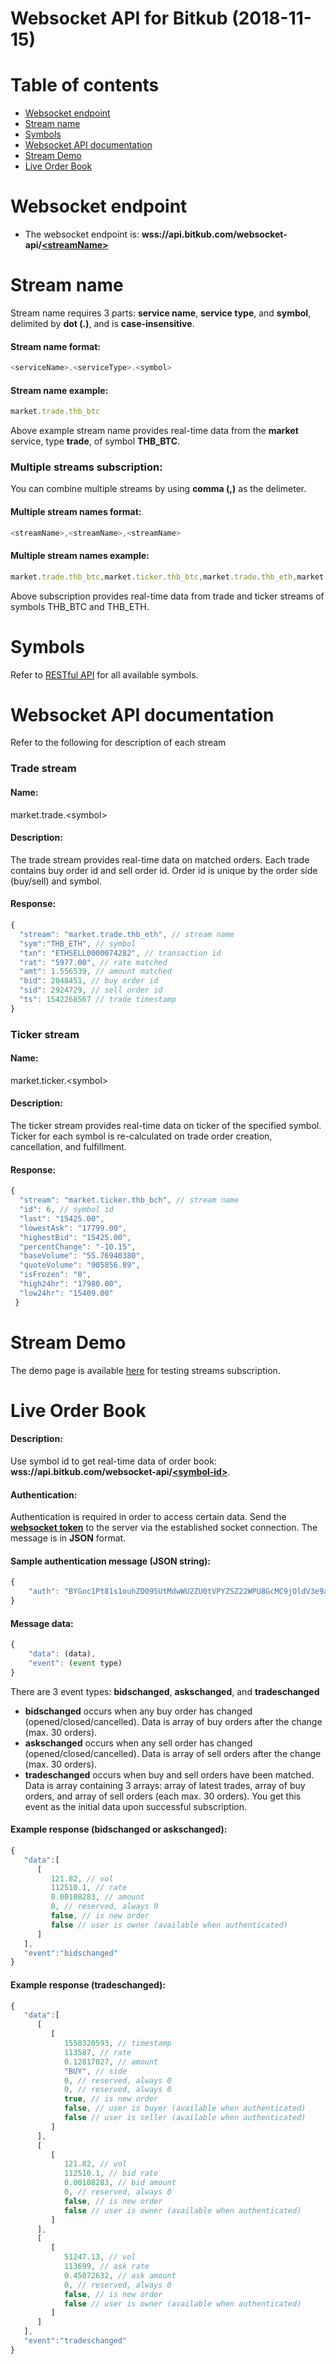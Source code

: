 # Websocket API for Bitkub (2018-11-15)

# Table of contents
* [Websocket endpoint](#websocket-endpoint)
* [Stream name](#stream-name)
* [Symbols](#symbols)
* [Websocket API documentation](#web-socket-api-documentation)
* [Stream Demo](#stream-demo)
* [Live Order Book](#live-order-book)

# Websocket endpoint
* The websocket endpoint is: **wss://api.bitkub.com/websocket-api/[\<streamName\>](#stream-name)**

# Stream name
Stream name requires 3 parts: **service name**, **service type**, and **symbol**, delimited by **dot (.)**, and is **case-insensitive**.

#### Stream name format:
```javascript
<serviceName>.<serviceType>.<symbol>
```

#### Stream name example:
```javascript
market.trade.thb_btc
```
Above example stream name provides real-time data from the **market** service, type **trade**, of symbol **THB_BTC**.



### Multiple streams subscription:
You can combine multiple streams by using **comma (,)** as the delimeter.

#### Multiple stream names format:
```javascript
<streamName>,<streamName>,<streamName>
```

#### Multiple stream names example:
```javascript
market.trade.thb_btc,market.ticker.thb_btc,market.trade.thb_eth,market.ticker.thb_eth
```
Above subscription provides real-time data from trade and ticker streams of symbols THB_BTC and THB_ETH.



# Symbols
Refer to [RESTful API](https://github.com/bitkub/bitkub-official-api-docs/blob/master/restful-api.md#get-apimarketsymbols) for all available symbols.



# Websocket API documentation
Refer to the following for description of each stream

### Trade stream
#### Name:
market.trade.\<symbol\>

#### Description:
The trade stream provides real-time data on matched orders. Each trade contains buy order id and sell order id. Order id is unique by the order side (buy/sell) and symbol.

#### Response:
```javascript
{
  "stream": "market.trade.thb_eth", // stream name
  "sym":"THB_ETH", // symbol
  "txn": "ETHSELL0000074282", // transaction id
  "rat": "5977.00", // rate matched
  "amt": 1.556539, // amount matched
  "bid": 2048451, // buy order id
  "sid": 2924729, // sell order id
  "ts": 1542268567 // trade timestamp
}
```

### Ticker stream
#### Name:
market.ticker.\<symbol\>

#### Description:
The ticker stream provides real-time data on ticker of the specified symbol. Ticker for each symbol is re-calculated on trade order creation, cancellation, and fulfillment.

#### Response:
```javascript
{
  "stream": "market.ticker.thb_bch", // stream name
  "id": 6, // symbol id
  "last": "15425.00",
  "lowestAsk": "17799.00",
  "highestBid": "15425.00",
  "percentChange": "-10.15",
  "baseVolume": "55.76940380",
  "quoteVolume": "905856.89",
  "isFrozen": "0",
  "high24hr": "17980.00",
  "low24hr": "15409.00"
 }
```

# Stream Demo
The demo page is available [here](https://api.bitkub.com/websocket-api?streams=) for testing streams subscription.

# Live Order Book
#### Description:
Use symbol id to get real-time data of order book: **wss://api.bitkub.com/websocket-api/[\<symbol-id\>](#symbols)**.

#### Authentication:
Authentication is required in order to access certain data. Send the **[websocket token](https://github.com/bitkub/bitkub-official-api-docs/blob/master/restful-api.md#post-apimarketwstoken)** to the server via the established socket connection. The message is in **JSON** format.

#### Sample authentication message (JSON string):
```javascript
{
    "auth": "BYGoc1Pt81s1ouhZD095UtMdwWU2ZU0tVPYZSZ22WPU8GcMC9jOldV3e9aBJoDWLsfqxWH8jkZYI9ID4EZeeueEFNDL1OznPcS0z1Da19sSF0MlBbqpgT3TQpyp2oea9"
}
```

#### Message data:
```javascript
{
    "data": (data),
    "event": (event type)
}
```
There are 3 event types: **bidschanged**, **askschanged**, and **tradeschanged**
* **bidschanged** occurs when any buy order has changed (opened/closed/cancelled). Data is array of buy orders after the change (max. 30 orders).
* **askschanged** occurs when any sell order has changed (opened/closed/cancelled). Data is array of sell orders after the change (max. 30 orders).
* **tradeschanged** occurs when buy and sell orders have been matched. Data is array containing 3 arrays: array of latest trades, array of buy orders, and array of sell orders (each max. 30 orders). You get this event as the initial data upon successful subscription.

#### Example response (bidschanged or askschanged):
```javascript
{
   "data":[
      [
         121.82, // vol
         112510.1, // rate
         0.00108283, // amount
         0, // reserved, always 0
         false, // is new order
         false // user is owner (available when authenticated)
      ]
   ],
   "event":"bidschanged"
}
```

#### Example response (tradeschanged):
```javascript
{
   "data":[
      [
         [
            1550320593, // timestamp
            113587, // rate
            0.12817027, // amount
            "BUY", // side
            0, // reserved, always 0
            0, // reserved, always 0
            true, // is new order
            false, // user is buyer (available when authenticated)
            false // user is seller (available when authenticated)
         ]
      ],
      [
         [
            121.82, // vol
            112510.1, // bid rate
            0.00108283, // bid amount
            0, // reserved, always 0
            false, // is new order
            false // user is owner (available when authenticated)
         ]
      ],
      [
         [
            51247.13, // vol
            113699, // ask rate
            0.45072632, // ask amount
            0, // reserved, always 0
            false, // is new order
            false // user is owner (available when authenticated)
         ]
      ]
   ],
   "event":"tradeschanged"
}
```
